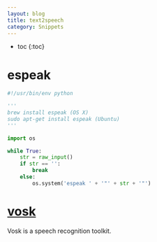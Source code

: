 ```yaml
---
layout: blog
title: text2speech
category: Snippets
---
```


- toc
{:toc}
# espeak

```python
#!/usr/bin/env python

'''
brew install espeak (OS X)
sudo apt-get install espeak (Ubuntu)
'''

import os

while True:
    str = raw_input()
    if str == '':
        break
    else:
        os.system('espeak ' + '"' + str + '"')
```

# [vosk](https://alphacephei.com/vosk/)

Vosk is a speech recognition toolkit.
